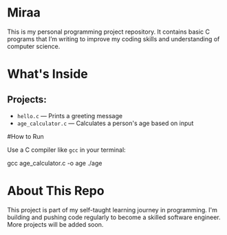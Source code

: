 # Miraa

This is my personal programming project repository. It contains basic C programs that I’m writing to improve my coding skills and understanding of computer science.

# What's Inside

## Projects:
- `hello.c` — Prints a greeting message
- `age_calculator.c` — Calculates a person's age based on input

#How to Run

Use a C compiler like `gcc` in your terminal:

gcc age_calculator.c -o age
./age

# About This Repo

This project is part of my self-taught learning journey in programming. I'm building and pushing code regularly to become a skilled software engineer.
More projects will be added soon.
